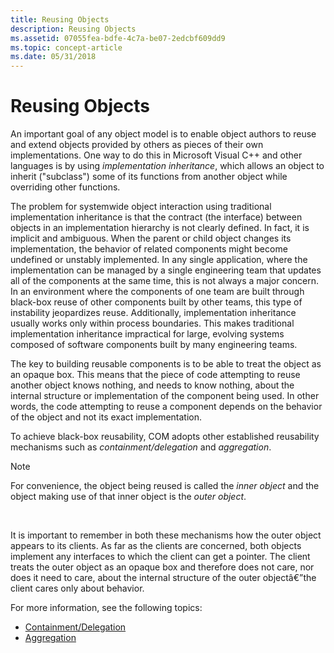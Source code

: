 ```yaml
---
title: Reusing Objects
description: Reusing Objects
ms.assetid: 07055fea-bdfe-4c7a-be07-2edcbf609dd9
ms.topic: concept-article
ms.date: 05/31/2018
---
```


# Reusing Objects

An important goal of any object model is to enable object authors to reuse and extend objects provided by others as pieces of their own implementations. One way to do this in Microsoft Visual C++ and other languages is by using *implementation inheritance*, which allows an object to inherit ("subclass") some of its functions from another object while overriding other functions.

The problem for systemwide object interaction using traditional implementation inheritance is that the contract (the interface) between objects in an implementation hierarchy is not clearly defined. In fact, it is implicit and ambiguous. When the parent or child object changes its implementation, the behavior of related components might become undefined or unstably implemented. In any single application, where the implementation can be managed by a single engineering team that updates all of the components at the same time, this is not always a major concern. In an environment where the components of one team are built through black-box reuse of other components built by other teams, this type of instability jeopardizes reuse. Additionally, implementation inheritance usually works only within process boundaries. This makes traditional implementation inheritance impractical for large, evolving systems composed of software components built by many engineering teams.

The key to building reusable components is to be able to treat the object as an opaque box. This means that the piece of code attempting to reuse another object knows nothing, and needs to know nothing, about the internal structure or implementation of the component being used. In other words, the code attempting to reuse a component depends on the behavior of the object and not its exact implementation.

To achieve black-box reusability, COM adopts other established reusability mechanisms such as *containment/delegation* and *aggregation*.

> [!NOTE]  
> For convenience, the object being reused is called the *inner object* and the object making use of that inner object is the *outer object*.

 

It is important to remember in both these mechanisms how the outer object appears to its clients. As far as the clients are concerned, both objects implement any interfaces to which the client can get a pointer. The client treats the outer object as an opaque box and therefore does not care, nor does it need to care, about the internal structure of the outer objectâ€”the client cares only about behavior.

For more information, see the following topics:

-   [Containment/Delegation](containment-delegation.md)
-   [Aggregation](aggregation.md)

 

 




